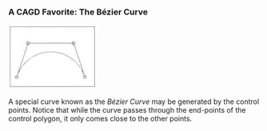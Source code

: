 ### A CAGD Favorite: The Bézier Curve

![1623196550888](.md/6/1623196550888.png)

A special curve known as the *Bézier Curve* may be generated by the control points.  Notice that while the curve passes through the end-points of the control polygon, it only comes close to the other points.